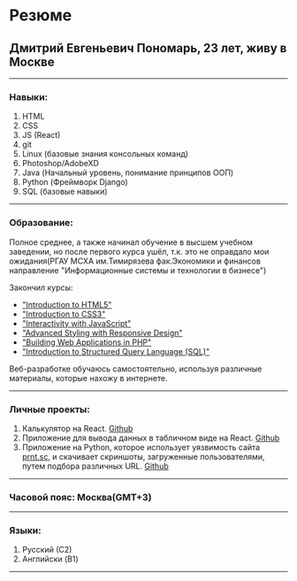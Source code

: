 # Резюме
## Дмитрий Евгеньевич Пономарь, 23 лет, живу в Москве
___
### Навыки:
1. HTML
2. CSS
3. JS (React)
4. git
5. Linux (базовые знания консольных команд)
6. Photoshop/AdobeXD
7. Java (Начальный уровень, понимание принципов ООП)
8. Python (Фреймворк Django)
9. SQL (базовые навыки)
___
### Образование:
Полное среднее, а также начинал обучение в высшем учебном заведении, но после первого курса ушёл, т.к. это не оправдало мои ожидания(РГАУ МСХА им.Тимирязева фак.Экономики и финансов направление "Информационные системы и технологии в бизнесе")

Закончил курсы:
* ["Introduction to HTML5"](https://www.coursera.org/account/accomplishments/certificate/5Y6WRQGQZMJG)
* ["Introduction to CSS3"](https://www.coursera.org/account/accomplishments/certificate/6XSCK8CX557J)
* ["Interactivity with JavaScript"](https://www.coursera.org/account/accomplishments/certificate/YXTAHS9Q8NZW)
* ["Advanced Styling with Responsive Design"](https://www.coursera.org/account/accomplishments/certificate/LX57FX22EVJX)
* ["Building Web Applications in PHP"](https://www.coursera.org/account/accomplishments/certificate/PX9RDK5F72LH)
* ["Introduction to Structured Query Language (SQL)"](https://www.coursera.org/account/accomplishments/certificate/BW2KJPSU3XMC)


Веб-разработке обучаюсь самостоятельно, используя различные материалы, которые нахожу в интернете.
___

### Личные проекты:

1. Калькулятор на React. [Github](https://github.com/Donut3228/react-calculator)
2. Приложение для вывода данных в табличном виде на React. [Github](https://github.com/Donut3228/react-table-app)
3. Приложение на Python, которое использует уязвимость сайта [prnt.sc](https://prnt.sc), и скачивает скриншоты, загруженные пользователями, путем подбора различных URL. [Github](https://github.com/Donut3228/prntsc-scrapper1)
___
### Часовой пояс: Москва(GMT+3)
___
### Языки:
1. Русский (С2)
2. Английски (B1)
___
